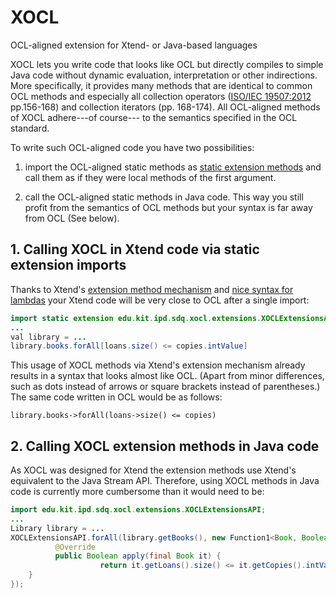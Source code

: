 # XOCL
OCL-aligned extension for Xtend- or Java-based languages

XOCL lets you write code that looks like OCL but directly compiles to simple Java code without dynamic evaluation, interpretation or other indirections. More specifically, it provides many methods that are identical to common OCL methods and especially all collection operators ([ISO/IEC 19507:2012](http://www.omg.org/spec/OCL/ISO/19507/PDF) pp.156-168) and collection iterators (pp. 168-174). All OCL-aligned methods of XOCL adhere---of course--- to the semantics specified in the OCL standard.

To write such OCL-aligned code you have two possibilities:

1. import the OCL-aligned static methods as [static extension methods](https://eclipse.org/xtend/documentation/202_xtend_classes_members.html#extension-imports) and call them as if they were local methods of the first argument. 

2. call the OCL-aligned static methods in Java code. This way you still profit from the semantics of OCL methods but your syntax is far away from OCL (See below).

## 1. Calling XOCL in Xtend code via static extension imports
Thanks to Xtend's [extension method mechanism](https://eclipse.org/xtend/documentation/202_xtend_classes_members.html#extension-methods) and [nice syntax for lambdas](https://www.eclipse.org/xtend/documentation/203_xtend_expressions.html#lambdas) your Xtend code will be very close to OCL after a single import:
```java
import static extension edu.kit.ipd.sdq.xocl.extensions.XOCLExtensionsAPI.*
...
val library = ...
library.books.forAll[loans.size() <= copies.intValue]
```
This usage of XOCL methods via Xtend's extension mechanism already results in a syntax that looks almost like OCL. (Apart from minor differences, such as dots instead of arrows or square brackets instead of parentheses.) The same code written in OCL would be as follows:
```ocl
library.books->forAll(loans->size() <= copies)
``` 

## 2. Calling XOCL extension methods in Java code
As XOCL was designed for Xtend the extension methods use Xtend's equivalent to the Java Stream API. Therefore, using XOCL methods in Java code is currently more cumbersome than it would need to be:
```java
import edu.kit.ipd.sdq.xocl.extensions.XOCLExtensionsAPI;
...
Library library = ...
XOCLExtensionsAPI.forAll(library.getBooks(), new Function1<Book, Boolean>() {
          @Override
          public Boolean apply(final Book it) {
                    return it.getLoans().size() <= it.getCopies().intValue();
	}
});
```



